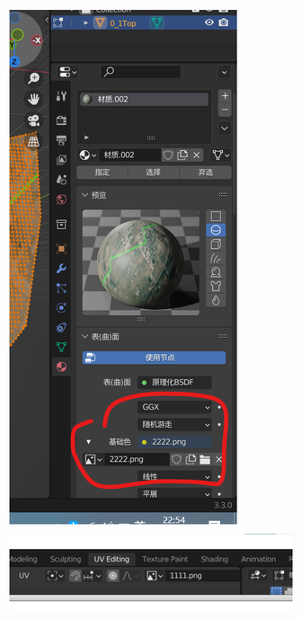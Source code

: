 ![image-20241028225456430](./assets/image-20241028225456430.png)

![image-20241028225502378](./assets/image-20241028225502378.png)
